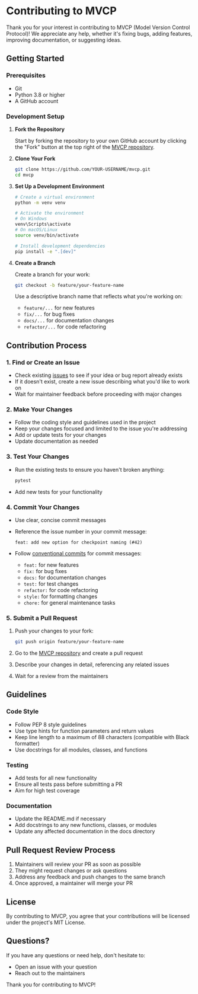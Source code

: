 # Contributing to MVCP

Thank you for your interest in contributing to MVCP (Model Version Control Protocol)! We appreciate any help, whether it's fixing bugs, adding features, improving documentation, or suggesting ideas.

## Getting Started

### Prerequisites

- Git
- Python 3.8 or higher
- A GitHub account

### Development Setup

1. **Fork the Repository**
   
   Start by forking the repository to your own GitHub account by clicking the "Fork" button at the top right of the [MVCP repository](https://github.com/evangelosmeklis/mvcp).

2. **Clone Your Fork**

   ```bash
   git clone https://github.com/YOUR-USERNAME/mvcp.git
   cd mvcp
   ```

3. **Set Up a Development Environment**

   ```bash
   # Create a virtual environment
   python -m venv venv
   
   # Activate the environment
   # On Windows
   venv\Scripts\activate
   # On macOS/Linux
   source venv/bin/activate
   
   # Install development dependencies
   pip install -e ".[dev]"
   ```

4. **Create a Branch**

   Create a branch for your work:

   ```bash
   git checkout -b feature/your-feature-name
   ```

   Use a descriptive branch name that reflects what you're working on:
   - `feature/...` for new features
   - `fix/...` for bug fixes
   - `docs/...` for documentation changes
   - `refactor/...` for code refactoring

## Contribution Process

### 1. Find or Create an Issue

- Check existing [issues](https://github.com/evangelosmeklis/mvcp/issues) to see if your idea or bug report already exists
- If it doesn't exist, create a new issue describing what you'd like to work on
- Wait for maintainer feedback before proceeding with major changes

### 2. Make Your Changes

- Follow the coding style and guidelines used in the project
- Keep your changes focused and limited to the issue you're addressing
- Add or update tests for your changes
- Update documentation as needed

### 3. Test Your Changes

- Run the existing tests to ensure you haven't broken anything:
  ```bash
  pytest
  ```

- Add new tests for your functionality

### 4. Commit Your Changes

- Use clear, concise commit messages
- Reference the issue number in your commit message:
  ```
  feat: add new option for checkpoint naming (#42)
  ```

- Follow [conventional commits](https://www.conventionalcommits.org/) for commit messages:
  - `feat:` for new features
  - `fix:` for bug fixes
  - `docs:` for documentation changes
  - `test:` for test changes
  - `refactor:` for code refactoring
  - `style:` for formatting changes
  - `chore:` for general maintenance tasks

### 5. Submit a Pull Request

1. Push your changes to your fork:
   ```bash
   git push origin feature/your-feature-name
   ```

2. Go to the [MVCP repository](https://github.com/evangelosmeklis/mvcp) and create a pull request
3. Describe your changes in detail, referencing any related issues
4. Wait for a review from the maintainers

## Guidelines

### Code Style

- Follow PEP 8 style guidelines
- Use type hints for function parameters and return values
- Keep line length to a maximum of 88 characters (compatible with Black formatter)
- Use docstrings for all modules, classes, and functions

### Testing

- Add tests for all new functionality
- Ensure all tests pass before submitting a PR
- Aim for high test coverage

### Documentation

- Update the README.md if necessary
- Add docstrings to any new functions, classes, or modules
- Update any affected documentation in the docs directory

## Pull Request Review Process

1. Maintainers will review your PR as soon as possible
2. They might request changes or ask questions
3. Address any feedback and push changes to the same branch
4. Once approved, a maintainer will merge your PR

## License

By contributing to MVCP, you agree that your contributions will be licensed under the project's MIT License.

## Questions?

If you have any questions or need help, don't hesitate to:

- Open an issue with your question
- Reach out to the maintainers

Thank you for contributing to MVCP! 